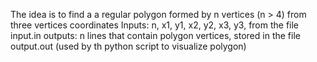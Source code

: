 The idea is to find a a regular polygon formed by n vertices (n > 4) from three vertices coordinates
Inputs: n, x1, y1, x2, y2, x3, y3, from the file input.in
outputs: n lines that contain polygon vertices, stored in the file output.out (used by th python script to visualize polygon)
